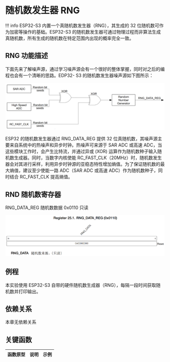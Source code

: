 # 随机数发生器 RNG

!!! info
    ESP32-S3 内置一个真随机数发生器（RNG），其生成的 32 位随机数可作为加密等操作的基础。ESP32-S3 的随机数发生器可通过物理过程而非算法生成真随机数，所有生成的随机数在特定范围内出现的概率完全一致。

## RNG 功能描述

下面先来了解噪声源，通过学习噪声源会有一个很好的整体掌握，同时对之后的编程也会有一个清晰的思路。EDP32- S3 的随机数发生器噪声源如下图所示：

![RNG](RNG.png)

ESP32 的随机数发生器通过 RNG_DATA_REG 提供 32 位真随机数，其噪声源主要来自系统中的热噪声和异步时钟。热噪声可来源于 SAR ADC 或高速 ADC，当这些模块工作时，会产生比特流，并通过异或 (XOR) 运算作为随机数种子输入随机数生成器。同时，当数字内核使能 RC_FAST_CLK（20MHz）时，随机数发生器会对其进行采样，利用异步时钟源的亚稳态特性增加熵值。为了保证随机数的最大熵值，建议至少使能一路 ADC（SAR ADC 或高速 ADC）作为随机数种子，同时结合 RC_FAST_CLK 提高熵值。

## RND 随机数寄存器

RNG_DATA_REG 随机数数据 0x0110 只读

![RNG_REG](RNG_REG.png)

## 例程

本实验使用 ESP32-S3 自带的硬件随机数生成器（RNG），每隔一段时间获取随机数并打印输出。

## 依赖关系
 
本章无依赖关系

## 关键函数

| 函数原型 | 说明 | 示例 |
| --- | --- | --- |


